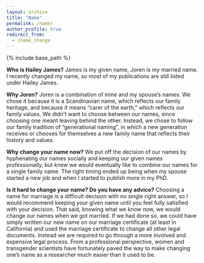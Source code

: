 ```yaml
---
layout: archive
title: "Name"
permalink: /name/
author_profile: true
redirect_from:
  - /name_change
---
```

{% include base_path %}

**Who is Hailey James?**
James is my given name, Joren is my married name. I recently changed my name, so most of my publications are still listed under Hailey James.

**Why Joren?**
Joren is a combination of mine and my spouse’s names. We chose it because it is a Scandinavian name, which reflects our family heritage, and because it means “carer of the earth,” which reflects our family values. We didn’t want to choose between our names, since choosing one meant leaving behind the other. Instead, we chose to follow our family tradition of “generational naming”, in which a new generation receives or chooses for themselves a new family name that reflects their history and values.

**Why change your name now?**
We put off the decision of our names by hyphenating our names socially and keeping our given names professionally, but knew we would eventually like to combine our names for a single family name. The right timing ended up being when my spouse started a new job and when I started to publish more in my PhD.

**Is it hard to change your name? Do you have any advice?**
Choosing a name for marriage is a difficult decision with no single right answer, so I would recommend keeping your given name until you feel fully satisfied with your decision. That said, knowing what we know now, we would change our names when we got married. If we had done so, we could have simply written our new name on our marriage certificate (at least in California) and used the marriage certificate to change all other legal documents. Instead we are required to go through a more involved and expensive legal process. From a professional perspective, women and transgender scientists have fortunately paved the way to make changing one’s name as a researcher much easier than it used to be.

